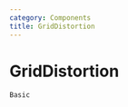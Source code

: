```yaml
---
category: Components
title: GridDistortion
---
```


# GridDistortion

<code src="./demo/basic.tsx">Basic</code>

<API id="GridDistortion"></API>
